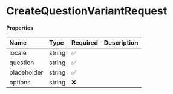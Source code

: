 # CreateQuestionVariantRequest

**Properties**

| Name        | Type   | Required | Description |
| :---------- | :----- | :------- | :---------- |
| locale      | string | ✅       |             |
| question    | string | ✅       |             |
| placeholder | string | ✅       |             |
| options     | string | ❌       |             |

<!-- This file was generated by liblab | https://liblab.com/ -->
